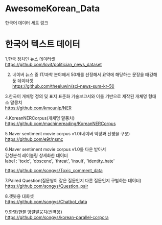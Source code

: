 # AwesomeKorean_Data
한국어 데이터 세트 링크




# 한국어 텍스트 데이터       


1.한국 정치인 뉴스 데이터셋             
https://github.com/lovit/politician_news_dataset




2. 네이버 뉴스 중 IT/과학 분야에서 50개를 선정해서 요약에 해당하는 문장을 태깅해둔 데이터셋                 
https://github.com/theeluwin/sci-news-sum-kr-50



3.한국어 개체명 정의 및 표지 표준화 기술보고서와 이를 기반으로 제작된 개체명 형태소 말뭉치                   
https://github.com/kmounlp/NER


4.KoreanNERCorpus(개체명 말뭉치)
https://github.com/machinereading/KoreanNERCorpus


5.Naver sentiment movie corpus v1.0(네이버 악평과 선평을 구분)             
https://github.com/e9t/nsmc



6.Naver sentiment movie corpus v1.0를 다운 받아서   
감성분석 레이블링 상세화한 데이터          
label : 'toxic', 'obscene', 'threat', 'insult', 'identity_hate'                   

https://github.com/songys/Toxic_comment_data


7.Paired Question(질문쌍이 같은 질문인지 다른 질문인지 구별하는 데이터)                           
https://github.com/songys/Question_pair


8.챗봇용 대화셋               
https://github.com/songys/Chatbot_data


9.한영/한불 벙렬말뭉치(번역용)                        
https://github.com/songys/korean-parallel-corpora
